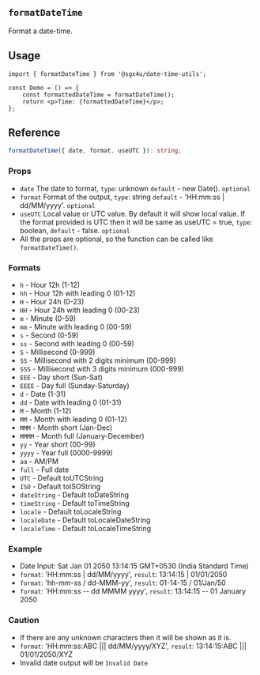 ## `formatDateTime`

Format a date-time.

## Usage

```tsx
import { formatDateTime } from '@sgx4u/date-time-utils';

const Demo = () => {
	const formattedDateTime = formatDateTime();
	return <p>Time: {formattedDateTime}</p>;
};
```

## Reference

```ts
formatDateTime({ date, format, useUTC }): string;
```

### Props

-   `date` The date to format, `type`: unknown `default` - new Date(). `optional`
-   `format` Format of the output, `type`: string `default` - 'HH:mm:ss | dd/MM/yyyy'. `optional`
-   `useUTC` Local value or UTC value. By default it will show local value. If the format provided is UTC then it will be same as useUTC = true, `type`: boolean, `default` - false. `optional`
-   All the props are optional, so the function can be called like `formatDateTime()`.

### Formats

-   `h` - Hour 12h (1-12)
-   `hh` - Hour 12h with leading 0 (01-12)
-   `H` - Hour 24h (0-23)
-   `HH` - Hour 24h with leading 0 (00-23)
-   `m` - Minute (0-59)
-   `mm` - Minute with leading 0 (00-59)
-   `s` - Second (0-59)
-   `ss` - Second with leading 0 (00-59)
-   `S` - Millisecond (0-999)
-   `SS` - Millisecond with 2 digits minimum (00-999)
-   `SSS` - Millisecond with 3 digits minimum (000-999)
-   `EEE` - Day short (Sun-Sat)
-   `EEEE` - Day full (Sunday-Saturday)
-   `d` - Date (1-31)
-   `dd` - Date with leading 0 (01-31)
-   `M` - Month (1-12)
-   `MM` - Month with leading 0 (01-12)
-   `MMM` - Month short (Jan-Dec)
-   `MMMM` - Month full (January-December)
-   `yy` - Year short (00-99)
-   `yyyy` - Year full (0000-9999)
-   `aa` - AM/PM
-   `full` - Full date
-   `UTC` - Default toUTCString
-   `ISO` - Default toISOString
-   `dateString` - Default toDateString
-   `timeString` - Default toTimeString
-   `locale` - Default toLocaleString
-   `localeDate` - Default toLocaleDateString
-   `localeTime` - Default toLocaleTimeString

### Example

-   Date Input: Sat Jan 01 2050 13:14:15 GMT+0530 (India Standard Time)
-   `format`: 'HH:mm:ss | dd/MM/yyyy', `result`: 13:14:15 | 01/01/2050
-   `format`: 'hh-mm-ss / dd-MMM-yy', `result`: 01-14-15 / 01/Jan/50
-   `format`: 'HH:mm:ss -- dd MMMM yyyy', `result`: 13:14:15 -- 01 January 2050

### Caution

-   If there are any unknown characters then it will be shown as it is.
-   `format`: 'HH:mm:ss:ABC ||| dd/MM/yyyy/XYZ', `result`: 13:14:15:ABC ||| 01/01/2050/XYZ
-   Invalid date output will be `Invalid Date`
